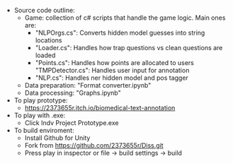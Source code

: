* Source code outline:
  * Game: collection of c# scripts that handle the game logic. Main ones are:
    * "NLPOrgs.cs": Converts hidden model guesses into string locations
    * "Loader.cs": Handles how trap questions vs clean questions are loaded
    * "Points.cs": Handles how points are allocated to users "TMPDetector.cs": Handles user input for annotation
    * "NLP.cs": Handles ner hidden model and pos tagger
  * Data preparation: "Format converter.ipynb"
  * Data processing: "Graphs.ipynb"
* To play prototype:
  * https://2373655r.itch.io/biomedical-text-annotation
* To play with .exe:
  * Click Indv Project Prototype.exe
* To build enviroment:
  * Install Github for Unity
  * Fork from https://github.com/2373655r/Diss.git
  * Press play in inspector or file -> build settings -> build
